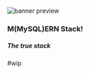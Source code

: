![banner preview](https://raw.github.com/aquaductape/MySQL-ERN_Stack/master/assets/banner.png)


### M(MySQL)ERN Stack!

##### The true stack

#wip
